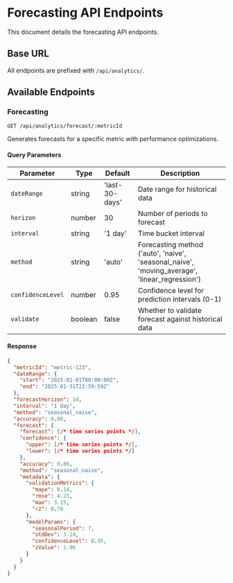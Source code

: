 # Forecasting API Endpoints

This document details the forecasting API endpoints.

## Base URL

All endpoints are prefixed with `/api/analytics/`.

## Available Endpoints

### Forecasting

```
GET /api/analytics/forecast/:metricId
```

Generates forecasts for a specific metric with performance optimizations.

#### Query Parameters

| Parameter | Type | Default | Description |
|-----------|------|---------|-------------|
| `dateRange` | string | 'last-30-days' | Date range for historical data |
| `horizon` | number | 30 | Number of periods to forecast |
| `interval` | string | '1 day' | Time bucket interval |
| `method` | string | 'auto' | Forecasting method ('auto', 'naive', 'seasonal_naive', 'moving_average', 'linear_regression') |
| `confidenceLevel` | number | 0.95 | Confidence level for prediction intervals (0-1) |
| `validate` | boolean | false | Whether to validate forecast against historical data |

#### Response

```json
{
  "metricId": "metric-123",
  "dateRange": {
    "start": "2025-01-01T00:00:00Z",
    "end": "2025-01-31T23:59:59Z"
  },
  "forecastHorizon": 14,
  "interval": "1 day",
  "method": "seasonal_naive",
  "accuracy": 0.86,
  "forecast": {
    "forecast": [/* time series points */],
    "confidence": {
      "upper": [/* time series points */],
      "lower": [/* time series points */]
    },
    "accuracy": 0.86,
    "method": "seasonal_naive",
    "metadata": {
      "validationMetrics": {
        "mape": 0.14,
        "rmse": 4.23,
        "mae": 3.15,
        "r2": 0.78
      },
      "modelParams": {
        "seasonalPeriod": 7,
        "stdDev": 3.24,
        "confidenceLevel": 0.95,
        "zValue": 1.96
      }
    }
  }
}
```
